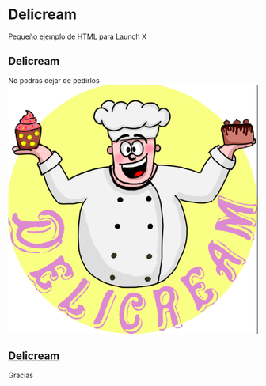 # Delicream
Pequeño ejemplo de HTML para Launch X

## Delicream
No podras dejar de pedirlos
![Image text](https://github.com/Miller1999/Delicream/blob/main/Logo.jpg)
## [Delicream](https://miller1999.github.io/Delicream/indexCliente.html) 

Gracias

